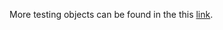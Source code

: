 More testing objects can be found in the this [link](https://drive.google.com/drive/folders/1VXgNJWkpXx0Pn4EiN7Afwp5jrvJOuUr1?usp=sharing).
